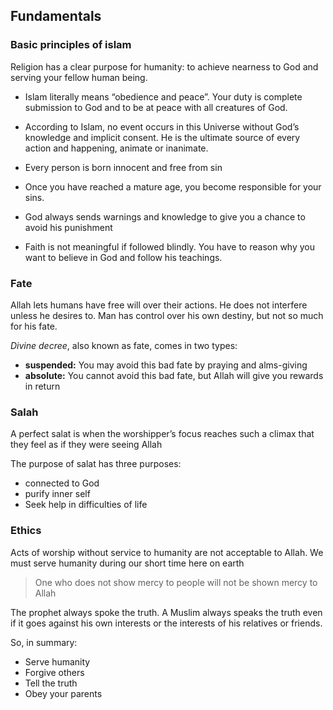 ## Fundamentals

### Basic principles of islam

Religion has a clear purpose for humanity: to achieve nearness to God and serving your fellow human being.
- Islam literally means “obedience and peace”. Your duty is complete submission to God and to be at peace with all creatures of God.

- According to Islam, no event occurs in this Universe without God’s knowledge and implicit consent. He is the ultimate source of every action and happening, animate or inanimate.
- Every person is born innocent and free from sin
- Once you have reached a mature age, you become responsible for your sins.
- God always sends warnings and knowledge to give you a chance to avoid his punishment
- Faith is not meaningful if followed blindly. You have to reason why you want to believe in God and follow his teachings.

### Fate

Allah lets humans have free will over their actions. He does not interfere unless he desires to. Man has control over his own destiny, but not so much for his fate.

_Divine decree_, also known as fate, comes in two types:

- **suspended:** You may avoid this bad fate by praying and alms-giving
- **absolute:** You cannot avoid this bad fate, but Allah will give you rewards in return

### Salah

A perfect salat is when the worshipper’s focus reaches such a climax that they feel as if they were seeing Allah

The purpose of salat has three purposes:
- connected to God
- purify inner self
- Seek help in difficulties of life

### Ethics

Acts of worship without service to humanity are not acceptable to Allah. We must serve humanity during our short time here on earth

> One who does not show mercy to people will not be shown mercy to Allah

The prophet always spoke the truth. A Muslim always speaks the truth even if it goes against his own interests or the interests of his relatives or friends.

So, in summary:

- Serve humanity
- Forgive others
- Tell the truth
- Obey your parents 